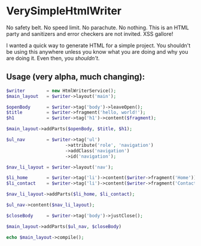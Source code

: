 # VerySimpleHtmlWriter

No safety belt. No speed limit. No parachute. No nothing. This is an HTML party and sanitizers and error checkers are not invited. XSS gallore!

I wanted a quick way to generate HTML for a simple project. You shouldn't be using this anywhere unless you know what you are doing and why you are doing it. Even then, you _shouldn't_.

## Usage (very alpha, much changing):

```php
$writer        = new HtmlWriterService();
$main_layout   = $writer->layout('main');

$openBody      = $writer->tag('body')->leaveOpen();
$title         = $writer->fragment('hello, world!');
$h1            = $writer->tag('h1')->content($fragment);

$main_layout->addParts($openBody, $title, $h1);

$ul_nav        = $writer->tag('ul')
                      ->attribute('role', 'navigation')
                      ->addClass('navigation')
                      ->id('navigation');

$nav_li_layout = $writer->layout('nav');

$li_home       = $writer->tag('li')->content($writer->fragment('Home'));
$li_contact    = $writer->tag('li')->content($writer->fragment('Contact'));

$nav_li_layout->addParts($li_home, $li_contact);

$ul_nav->content($nav_li_layout);

$closeBody     = $writer->tag('body')->justClose();

$main_layout->addParts($ul_nav, $closeBody)

echo $main_layout->compile();
 
```